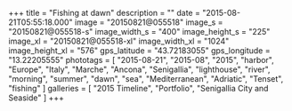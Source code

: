 +++
title = "Fishing at dawn"
description = ""
date = "2015-08-21T05:55:18.000"
image = "20150821@055518"
image_s = "20150821@055518-s"
image_width_s = "400"
image_height_s = "225"
image_xl = "20150821@055518-xl"
image_width_xl = "1024"
image_height_xl = "576"
gps_latitude = "43.72183055"
gps_longitude = "13.22205555"
phototags = [ "2015-08-21", "2015-08", "2015", "harbor", "Europe", "Italy", "Marche", "Ancona", "Senigallia", "lighthouse", "river", "morning", "summer", "dawn", "sea", "Mediterranean", "Adriatic", "Tenset", "fishing" ]
galleries = [ "2015 Timeline", "Portfolio", "Senigallia City and Seaside" ]
+++
